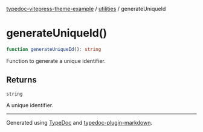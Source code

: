 [typedoc-vitepress-theme-example](../../index.md) / [utilities](../index.md) / generateUniqueId

# generateUniqueId()

```ts
function generateUniqueId(): string
```

Function to generate a unique identifier.

## Returns

`string`

A unique identifier.

***

Generated using [TypeDoc](https://typedoc.org) and [typedoc-plugin-markdown](https://typedoc-plugin-markdown.org).
